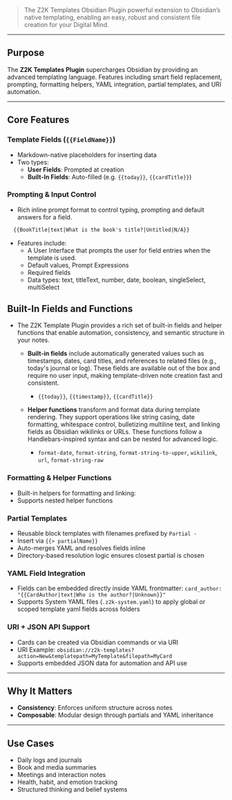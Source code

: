 > The Z2K Templates Obsidian Plugin powerful extension to Obsidian’s native templating, enabling an easy, robust and consistent file creation for your Digital Mind.

---
## Purpose

The **Z2K Templates Plugin** supercharges Obsidian by providing an advanced templating language. Features including smart field replacement, prompting, formatting helpers, YAML integration, partial templates, and URI automation.

---

## Core Features

### Template Fields (`{{FieldName}}`)
- Markdown-native placeholders for inserting data
- Two types:
  - **User Fields**: Prompted at creation
  - **Built-In Fields**: Auto-filled (e.g. `{{today}}`, `{{cardTitle}}`)

### Prompting & Input Control
- Rich inline prompt format to control typing, prompting and default answers for a field.
```md
  {{BookTitle|text|What is the book's title?|Untitled|N/A}}
```
-  Features include:
	- A User Interface that prompts the user for field entries when the template is used.
    - Default values, Prompt Expressions
    - Required fields
    - Data types: text, titleText, number, date, boolean, singleSelect, multiSelect

## Built-In Fields and Functions
- The Z2K Template Plugin provides a rich set of built-in fields and helper functions that enable automation, consistency, and semantic structure in your notes.
	- **Built-in fields** include automatically generated values such as timestamps, dates, card titles, and references to related files (e.g., today's journal or log). These fields are available out of the box and require no user input, making template-driven note creation fast and consistent.
		- `{{today}}`, `{{timestamp}}`, `{{cardTitle}}`

	- **Helper functions** transform and format data during template rendering. They support operations like string casing, date formatting, whitespace control, bulletizing multiline text, and linking fields as Obsidian wikilinks or URLs. These functions follow a Handlebars-inspired syntax and can be nested for advanced logic.
	    - `format-date`, `format-string`, `format-string-to-upper`, `wikilink`, `url`, `format-string-raw`

### Formatting & Helper Functions
- Built-in helpers for formatting and linking:
- Supports nested helper functions

### Partial Templates
- Reusable block templates with filenames prefixed by `Partial -`
- Insert via `{{> partialName}}`
- Auto-merges YAML and resolves fields inline
- Directory-based resolution logic ensures closest partial is chosen

### YAML Field Integration
- Fields can be embedded directly inside YAML frontmatter:
    `card_author: "{{CardAuthor|text|Who is the author?|Unknown}}"`
- Supports System YAML files (`.z2k-system.yaml`) to apply global or scoped template yaml fields across folders

### URI + JSON API Support
- Cards can be created via Obsidian commands or via URI
- URI Example:
    `obsidian://z2k-templates?action=New&templatepath=MyTemplate&filepath=MyCard`
- Supports embedded JSON data for automation and API use

* * * * *
## Why It Matters
- **Consistency**: Enforces uniform structure across notes
- **Composable**: Modular design through partials and YAML inheritance

* * * * *
## Use Cases
- Daily logs and journals
- Book and media summaries
- Meetings and interaction notes
- Health, habit, and emotion tracking
- Structured thinking and belief systems

